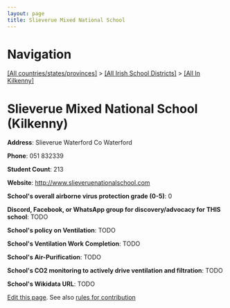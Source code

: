 ```yaml
---
layout: page
title: Slieverue Mixed National School
---
```

# Navigation

[[All countries/states/provinces]](../../..) > [[All Irish School Districts]](../..) > [[All In Kilkenny]](..)

# Slieverue Mixed National School (Kilkenny)

**Address**: Slieverue Waterford Co Waterford

**Phone**: 051 832339

**Student Count**: 213

**Website**: <http://www.slieveruenationalschool.com>

**School's overall airborne virus protection grade (0-5)**: 0

**Discord, Facebook, or WhatsApp group for discovery/advocacy for THIS school**: TODO

**School's policy on Ventilation**: TODO

**School's Ventilation Work Completion**: TODO

**School's Air-Purification**: TODO

**School's CO2 monitoring to actively drive ventilation and filtration**: TODO

**School's Wikidata URL**: TODO


[Edit this page](https://github.com/ventilate-schools/Ireland/edit/main/./Kilkenny/Slieverue_Mixed_National_School.md). See also [rules for contribution](../../../contribution-rules/)